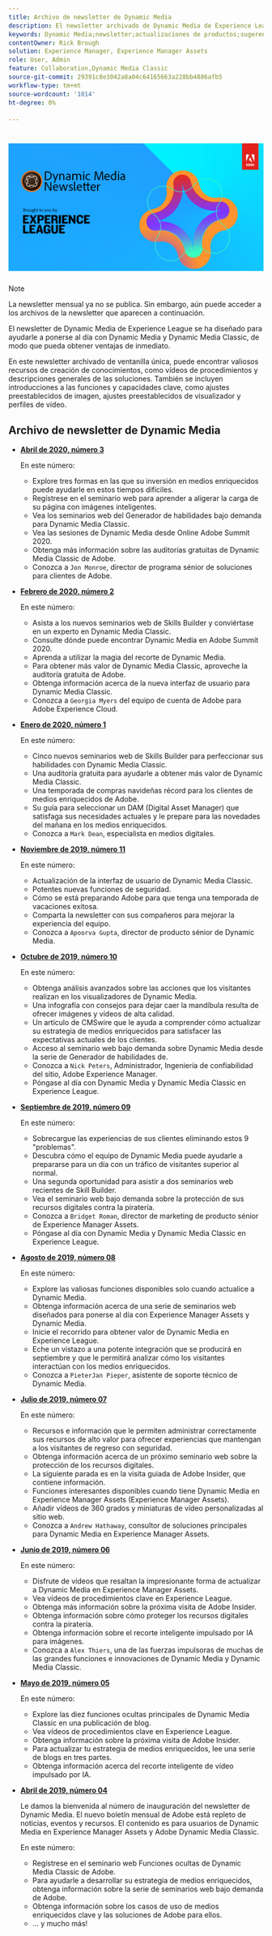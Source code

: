 ```yaml
---
title: Archivo de newsletter de Dynamic Media
description: El newsletter archivado de Dynamic Media de Experience League era una newsletter mensual. Se ha diseñado para ayudarle a ponerse al día con Dynamic Media y Dynamic Media Classic, de modo que pueda obtener ventajas de inmediato. Los boletines archivados contienen valiosos recursos para la creación de conocimientos que estaban disponibles en este boletín de ventanilla única que ahora se ha suspendido. Los boletines archivados incluyen vídeos de procedimientos y descripciones generales de las soluciones. También se incluyen introducciones a las funciones y capacidades clave, como ajustes preestablecidos de imagen, ajustes preestablecidos de visualizador y perfiles de vídeo.
keywords: Dynamic Media;newsletter;actualizaciones de productos;sugerencias y trucos;eventos;éxito del cliente;blog;blogs;imágenes;vídeos;funciones;funcionalidades
contentOwner: Rick Brough
solution: Experience Manager, Experience Manager Assets
role: User, Admin
feature: Collaboration,Dynamic Media Classic
source-git-commit: 29391c8e3042a8a04c64165663a228bb4886afb5
workflow-type: tm+mt
source-wordcount: '1014'
ht-degree: 0%

---
```


# ![Logotipo de la newsletter de Dynamic Media](/help/assets/assets/dynamic-media-newsletter-logo.png)

>[!NOTE]
>
>La newsletter mensual ya no se publica. Sin embargo, aún puede acceder a los archivos de la newsletter que aparecen a continuación.

El newsletter de Dynamic Media de Experience League se ha diseñado para ayudarle a ponerse al día con Dynamic Media y Dynamic Media Classic, de modo que pueda obtener ventajas de inmediato.

En este newsletter archivado de ventanilla única, puede encontrar valiosos recursos de creación de conocimientos, como vídeos de procedimientos y descripciones generales de las soluciones. También se incluyen introducciones a las funciones y capacidades clave, como ajustes preestablecidos de imagen, ajustes preestablecidos de visualizador y perfiles de vídeo.

<!-- ## Get inspired - Stay informed

[Sign up](https://www.adobe.com/subscription/dynamic-media-newsletter.html) to receive the Dynamic Media Newsletter on a monthly basis in your inbox. -->

## Archivo de newsletter de Dynamic Media

<!-- * **[May 2020, Issue 4](https://expleague.azureedge.net/assets/aem/Experience-Insider-vol.31.html)**

    In this issue:

    * What business continuity means in uncertain times.
    * Key takeaways from the first all-digital Adobe Summit.
    * Must-watch Experience Manager breakout sessions.
    * Summit customer spotlight: Under Armour.
    * Never miss an Experience Insider webinar.
    * Public sector spotlight: The urgent need for digital enrollment.
    * Look what's new in Experience Manager Innovation.
    * Build your Experience Manager skills *live* with the Adobe pros.
    * Connect with the Adobe Experience Manager Community.
    * Fast-track your Adobe expertise with Adobe Experience League. -->

* **[Abril de 2020, número 3](https://experienceleague.adobe.com/tools/dynamic-media-demo/newsletter/Dynamic_Media_Newsletter_04_2020_April.html?lang=es)**

  En este número:

   * Explore tres formas en las que su inversión en medios enriquecidos puede ayudarle en estos tiempos difíciles.
   * Regístrese en el seminario web para aprender a aligerar la carga de su página con imágenes inteligentes.
   * Vea los seminarios web del Generador de habilidades bajo demanda para Dynamic Media Classic.
   * Vea las sesiones de Dynamic Media desde Online Adobe Summit 2020.
   * Obtenga más información sobre las auditorías gratuitas de Dynamic Media Classic de Adobe.
   * Conozca a `Jon Monroe`, director de programa sénior de soluciones para clientes de Adobe.

* **[Febrero de 2020, número 2](https://experienceleague.adobe.com/tools/dynamic-media-demo/newsletter/Dynamic_Media_Newsletter_02_2020_Feb.html?lang=es)**

  En este número:

   * Asista a los nuevos seminarios web de Skills Builder y conviértase en un experto en Dynamic Media Classic.
   * Consulte dónde puede encontrar Dynamic Media en Adobe Summit 2020.
   * Aprenda a utilizar la magia del recorte de Dynamic Media.
   * Para obtener más valor de Dynamic Media Classic, aproveche la auditoría gratuita de Adobe.
   * Obtenga información acerca de la nueva interfaz de usuario para Dynamic Media Classic.
   * Conozca a `Georgia Myers` del equipo de cuenta de Adobe para Adobe Experience Cloud.

* **[Enero de 2020, número 1](https://experienceleague.adobe.com/tools/dynamic-media-demo/newsletter/Dynamic_Media_Newsletter_01_2020_Jan.html?lang=es)**

  En este número:

   * Cinco nuevos seminarios web de Skills Builder para perfeccionar sus habilidades con Dynamic Media Classic.
   * Una auditoría gratuita para ayudarle a obtener más valor de Dynamic Media Classic.
   * Una temporada de compras navideñas récord para los clientes de medios enriquecidos de Adobe.
   * Su guía para seleccionar un DAM (Digital Asset Manager) que satisfaga sus necesidades actuales y le prepare para las novedades del mañana en los medios enriquecidos.
   * Conozca a `Mark Dean`, especialista en medios digitales.

* **[Noviembre de 2019, número 11](https://experienceleague.adobe.com/tools/dynamic-media-demo/newsletter/Dynamic_Media_Newsletter_11_2019_Nov.html?lang=es)**

  En este número:

   * Actualización de la interfaz de usuario de Dynamic Media Classic.
   * Potentes nuevas funciones de seguridad.
   * Cómo se está preparando Adobe para que tenga una temporada de vacaciones exitosa.
   * Comparta la newsletter con sus compañeros para mejorar la experiencia del equipo.
   * Conozca a `Apoorva Gupta`, director de producto sénior de Dynamic Media.

* **[Octubre de 2019, número 10](https://experienceleague.adobe.com/tools/dynamic-media-demo/newsletter/Dynamic_Media_Newsletter_10_2019_Oct.html?lang=es)**

  En este número:

   * Obtenga análisis avanzados sobre las acciones que los visitantes realizan en los visualizadores de Dynamic Media.
   * Una infografía con consejos para dejar caer la mandíbula resulta de ofrecer imágenes y vídeos de alta calidad.
   * Un artículo de CMSwire que le ayuda a comprender cómo actualizar su estrategia de medios enriquecidos para satisfacer las expectativas actuales de los clientes.
   * Acceso al seminario web bajo demanda sobre Dynamic Media desde la serie de Generador de habilidades de.
   * Conozca a `Nick Peters`, Administrador, Ingeniería de confiabilidad del sitio, Adobe Experience Manager.
   * Póngase al día con Dynamic Media y Dynamic Media Classic en Experience League.

* **[Septiembre de 2019, número 09](https://experienceleague.adobe.com/tools/dynamic-media-demo/newsletter/Dynamic_Media_Newsletter_09_2019_Sept.html?lang=es)**

  En este número:

   * Sobrecargue las experiencias de sus clientes eliminando estos 9 &quot;problemas&quot;.
   * Descubra cómo el equipo de Dynamic Media puede ayudarle a prepararse para un día con un tráfico de visitantes superior al normal.
   * Una segunda oportunidad para asistir a dos seminarios web recientes de Skill Builder.
   * Vea el seminario web bajo demanda sobre la protección de sus recursos digitales contra la piratería.
   * Conozca a `Bridget Roman`, director de marketing de producto sénior de Experience Manager Assets.
   * Póngase al día con Dynamic Media y Dynamic Media Classic en Experience League.

* **[Agosto de 2019, número 08](https://experienceleague.adobe.com/tools/dynamic-media-demo/newsletter/Dynamic_Media_Newsletter_08_2019_Aug.html?lang=es)**

  En este número:

   * Explore las valiosas funciones disponibles solo cuando actualice a Dynamic Media.
   * Obtenga información acerca de una serie de seminarios web diseñados para ponerse al día con Experience Manager Assets y Dynamic Media.
   * Inicie el recorrido para obtener valor de Dynamic Media en Experience League.
   * Eche un vistazo a una potente integración que se producirá en septiembre y que le permitirá analizar cómo los visitantes interactúan con los medios enriquecidos.
   * Conozca a `PieterJan Pieper`, asistente de soporte técnico de Dynamic Media.

* **[Julio de 2019, número 07](https://experienceleague.adobe.com/tools/dynamic-media-demo/newsletter/Dynamic_Media_Newsletter_07_2019_July.html?lang=es)**

  En este número:

   * Recursos e información que le permiten administrar correctamente sus recursos de alto valor para ofrecer experiencias que mantengan a los visitantes de regreso con seguridad.
   * Obtenga información acerca de un próximo seminario web sobre la protección de los recursos digitales.
   * La siguiente parada es en la visita guiada de Adobe Insider, que contiene información.
   * Funciones interesantes disponibles cuando tiene Dynamic Media en Experience Manager Assets (Experience Manager Assets).
   * Añadir vídeos de 360 grados y miniaturas de vídeo personalizadas al sitio web.
   * Conozca a `Andrew Hathaway`, consultor de soluciones principales para Dynamic Media en Experience Manager Assets.

* **[Junio de 2019, número 06](https://experienceleague.adobe.com/tools/dynamic-media-demo/newsletter/Dynamic_Media_Newsletter_06_2019_June.html?lang=es)**

  En este número:

   * Disfrute de vídeos que resaltan la impresionante forma de actualizar a Dynamic Media en Experience Manager Assets.
   * Vea vídeos de procedimientos clave en Experience League.
   * Obtenga más información sobre la próxima visita de Adobe Insider.
   * Obtenga información sobre cómo proteger los recursos digitales contra la piratería.
   * Obtenga información sobre el recorte inteligente impulsado por IA para imágenes.
   * Conozca a `Alex Thiers`, una de las fuerzas impulsoras de muchas de las grandes funciones e innovaciones de Dynamic Media y Dynamic Media Classic.

* **[Mayo de 2019, número 05](https://experienceleague.adobe.com/tools/dynamic-media-demo/newsletter/Dynamic_Media_Newsletter_05_2019_May.html?lang=es)**

  En este número:

   * Explore las diez funciones ocultas principales de Dynamic Media Classic en una publicación de blog.
   * Vea vídeos de procedimientos clave en Experience League.
   * Obtenga información sobre la próxima visita de Adobe Insider.
   * Para actualizar tu estrategia de medios enriquecidos, lee una serie de blogs en tres partes.
   * Obtenga información acerca del recorte inteligente de vídeo impulsado por IA.

* **[Abril de 2019, número 04](https://experienceleague.adobe.com/tools/dynamic-media-demo/newsletter/Dynamic_Media_Newsletter_04_2019_April.html?lang=es)**

  Le damos la bienvenida al número de inauguración del newsletter de Dynamic Media. El nuevo boletín mensual de Adobe está repleto de noticias, eventos y recursos. El contenido es para usuarios de Dynamic Media en Experience Manager Assets y Adobe Dynamic Media Classic.

  En este número:

   * Regístrese en el seminario web Funciones ocultas de Dynamic Media Classic de Adobe.
   * Para ayudarle a desarrollar su estrategia de medios enriquecidos, obtenga información sobre la serie de seminarios web bajo demanda de Adobe.
   * Obtenga información sobre los casos de uso de medios enriquecidos clave y las soluciones de Adobe para ellos.
   * ... y mucho más!

